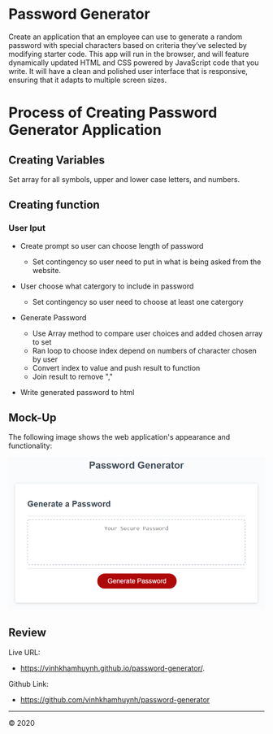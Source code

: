 # Password Generator
Create an application that an employee can use to generate a random password with special characters based on criteria they’ve selected by modifying starter code. This app will run in the browser, and will feature dynamically updated HTML and CSS powered by JavaScript code that you write. It will have a clean and polished user interface that is responsive, ensuring that it adapts to multiple screen sizes.


# Process of Creating Password Generator Application


## Creating Variables

Set array for all symbols, upper and lower case letters, and numbers.


## Creating function


### User Iput 

* Create prompt so user can choose length of password
    * Set contingency so user need to put in what is being asked from the website.

* User choose what catergory to include in password
    * Set contingency so user need to choose at least one catergory

* Generate Password 
    * Use Array method to compare user choices and added chosen array to set
    * Ran loop to choose index depend on numbers of character chosen by user
    * Convert index to value and push result to function
    * Join result to remove "," 

* Write generated password to html


## Mock-Up

The following image shows the web application's appearance and functionality:

![password generator](./Develop/javascript-pwGenerator.png)


## Review

Live URL:

* https://vinhkhamhuynh.github.io/password-generator/.

Github Link:

* https://github.com/vinhkhamhuynh/password-generator


- - -
© 2020 
